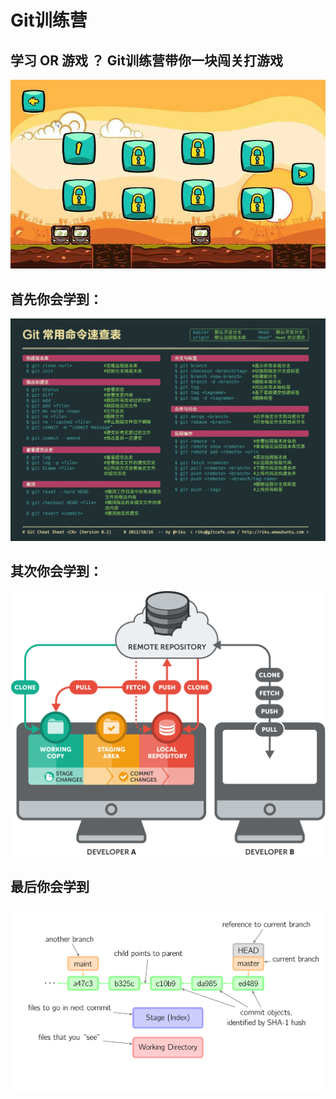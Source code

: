 # Git训练营
## 学习 OR 游戏 ？ Git训练营带你一块闯关打游戏
![git](images/game.jpg)

## 首先你会学到：
![git](images/git-command.jpg)

## 其次你会学到：
![git](images/workflow.png)

## 最后你会学到
![git](images/detials.svg)

